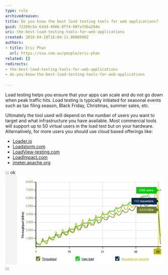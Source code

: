 ```yaml
---
type: rule
archivedreason: 
title: Do you know the best load testing tools for web applications?
guid: 72269c5a-63dd-490b-8ff4-08fa7dba284e
uri: the-best-load-testing-tools-for-web-applications
created: 2016-04-28T18:04:11.0000000Z
authors:
- title: Eric Phan
  url: https://ssw.com.au/people/eric-phan
related: []
redirects:
- the-best-load-testing-tools-for-web-applications
- do-you-know-the-best-load-testing-tools-for-web-applications

---
```


Load testing helps you ensure that your apps can scale and do not go down when peak traffic hits. Load testing is typically initiated for seasonal events such as tax filing season, Black Friday, Christmas, summer sales, etc.

Ultimately the tool used will depend on the number of users you want to target and what infrastructure you have available. 
Most commercial tools will support up to 50 virtual users in the load test but on your hardware. Alternatively, for more users you should use cloud based offerings like:



* [Loader.io](https://loader.io/)
* [Loadstorm.com](https://loadstorm.com/)
* [LoadView-testing.com](https://www.loadview-testing.com/)
* [LoadImpact.com](https://loadimpact.com/)
* [jmeter.apache.org](http://jmeter.apache.org/)


<!--endintro-->


::: ok  
![Figure: Load Storm results](testingtools9.jpg)  
:::
